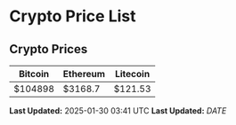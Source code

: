 # Crypto Price List

## Crypto Prices
| Bitcoin | Ethereum | Litecoin |
| ------- | -------- | -------- |
| $104898 | $3168.7 | $121.53 |
**Last Updated:** 2025-01-30 03:41 UTC
**Last Updated:** $DATE$
